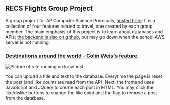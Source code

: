 ## RECS Flights Group Project

A group project for AP Computer Science Principals, [hosted here](https://raunak2007.github.io/RECS-repo/). It is a collection of four features related to travel, one created by each group member. The main emphasis of this project is to learn about databases and APIs; [the backend is also on github](https://github.com/EdwinKuttappi/farmersflask), but may go down when the school AWS server is not running.

### [Destinations around the world - Colin Weis's feature](https://raunak2007.github.io/RECS-repo/famousdestinations.html)

![Picture of site running on localhost](https://user-images.githubusercontent.com/48264249/221648583-cb1a8f0f-e9b6-49a2-92af-7f8a1e2508f9.jpeg)

You can upload a title and text to the database. Everytime the page is reset the post (and like count) are read from the API. Next, the frontend uses JavaScript and JQuery to create each post in HTML. You may click the like/dislike buttons to change the like cpint and the flag to remove a post from the database.

